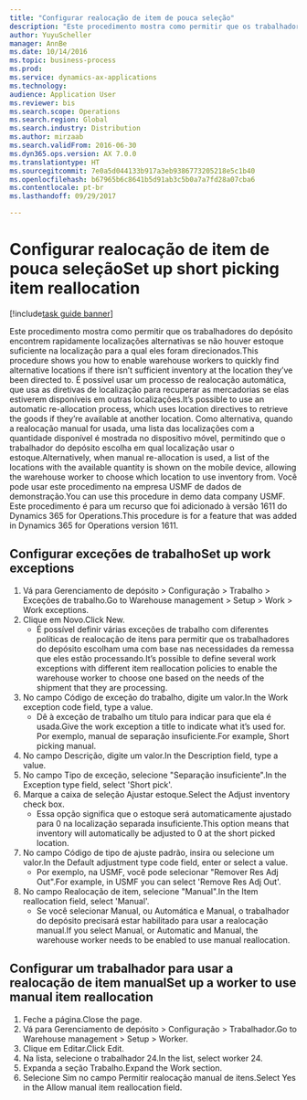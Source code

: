 ```yaml
--- 
title: "Configurar realocação de item de pouca seleção"
description: "Este procedimento mostra como permitir que os trabalhadores do depósito encontrem rapidamente localizações alternativas se não houver estoque suficiente na localização para a qual eles foram direcionados."
author: YuyuScheller
manager: AnnBe
ms.date: 10/14/2016
ms.topic: business-process
ms.prod: 
ms.service: dynamics-ax-applications
ms.technology: 
audience: Application User
ms.reviewer: bis
ms.search.scope: Operations
ms.search.region: Global
ms.search.industry: Distribution
ms.author: mirzaab
ms.search.validFrom: 2016-06-30
ms.dyn365.ops.version: AX 7.0.0
ms.translationtype: HT
ms.sourcegitcommit: 7e0a5d044133b917a3eb9386773205218e5c1b40
ms.openlocfilehash: b67965b6c8641b5d91ab3c5b0a7a7fd28a07cba6
ms.contentlocale: pt-br
ms.lasthandoff: 09/29/2017

---
```

# <a name="set-up-short-picking-item-reallocation"></a><span data-ttu-id="73c59-103">Configurar realocação de item de pouca seleção</span><span class="sxs-lookup"><span data-stu-id="73c59-103">Set up short picking item reallocation</span></span>

[!include[task guide banner](../../includes/task-guide-banner.md)]

<span data-ttu-id="73c59-104">Este procedimento mostra como permitir que os trabalhadores do depósito encontrem rapidamente localizações alternativas se não houver estoque suficiente na localização para a qual eles foram direcionados.</span><span class="sxs-lookup"><span data-stu-id="73c59-104">This procedure shows you how to enable warehouse workers to quickly find alternative locations if there isn’t sufficient inventory at the location they’ve been directed to.</span></span> <span data-ttu-id="73c59-105">É possível usar um processo de realocação automática, que usa as diretivas de localização para recuperar as mercadorias se elas estiverem disponíveis em outras localizações.</span><span class="sxs-lookup"><span data-stu-id="73c59-105">It’s possible to use an automatic re-allocation process, which uses location directives to retrieve the goods if they’re available at another location.</span></span> <span data-ttu-id="73c59-106">Como alternativa, quando a realocação manual for usada, uma lista das localizações com a quantidade disponível é mostrada no dispositivo móvel, permitindo que o trabalhador do depósito escolha em qual localização usar o estoque.</span><span class="sxs-lookup"><span data-stu-id="73c59-106">Alternatively, when manual re-allocation is used, a list of the locations with the available quantity is shown on the mobile device, allowing the warehouse worker to choose which location to use inventory from.</span></span> <span data-ttu-id="73c59-107">Você pode usar este procedimento na empresa USMF de dados de demonstração.</span><span class="sxs-lookup"><span data-stu-id="73c59-107">You can use this procedure in demo data company USMF.</span></span> <span data-ttu-id="73c59-108">Este procedimento é para um recurso que foi adicionado à versão 1611 do Dynamics 365 for Operations.</span><span class="sxs-lookup"><span data-stu-id="73c59-108">This procedure is for a feature that was added in Dynamics 365 for Operations version 1611.</span></span>


## <a name="set-up-work-exceptions"></a><span data-ttu-id="73c59-109">Configurar exceções de trabalho</span><span class="sxs-lookup"><span data-stu-id="73c59-109">Set up work exceptions</span></span>
1. <span data-ttu-id="73c59-110">Vá para Gerenciamento de depósito > Configuração > Trabalho > Exceções de trabalho.</span><span class="sxs-lookup"><span data-stu-id="73c59-110">Go to Warehouse management > Setup > Work > Work exceptions.</span></span>
2. <span data-ttu-id="73c59-111">Clique em Novo.</span><span class="sxs-lookup"><span data-stu-id="73c59-111">Click New.</span></span>
    * <span data-ttu-id="73c59-112">É possível definir várias exceções de trabalho com diferentes políticas de realocação de itens para permitir que os trabalhadores do depósito escolham uma com base nas necessidades da remessa que eles estão processando.</span><span class="sxs-lookup"><span data-stu-id="73c59-112">It’s possible to define several work exceptions with different item reallocation policies to enable the warehouse worker to choose one based on the needs of the shipment that they are processing.</span></span>  
3. <span data-ttu-id="73c59-113">No campo Código de exceção do trabalho, digite um valor.</span><span class="sxs-lookup"><span data-stu-id="73c59-113">In the Work exception code field, type a value.</span></span>
    * <span data-ttu-id="73c59-114">Dê à exceção de trabalho um título para indicar para que ela é usada.</span><span class="sxs-lookup"><span data-stu-id="73c59-114">Give the work exception a title to indicate what it’s used for.</span></span> <span data-ttu-id="73c59-115">Por exemplo, manual de separação insuficiente.</span><span class="sxs-lookup"><span data-stu-id="73c59-115">For example, Short picking manual.</span></span>  
4. <span data-ttu-id="73c59-116">No campo Descrição, digite um valor.</span><span class="sxs-lookup"><span data-stu-id="73c59-116">In the Description field, type a value.</span></span>
5. <span data-ttu-id="73c59-117">No campo Tipo de exceção, selecione "Separação insuficiente".</span><span class="sxs-lookup"><span data-stu-id="73c59-117">In the Exception type field, select 'Short pick'.</span></span>
6. <span data-ttu-id="73c59-118">Marque a caixa de seleção Ajustar estoque.</span><span class="sxs-lookup"><span data-stu-id="73c59-118">Select the Adjust inventory check box.</span></span>
    * <span data-ttu-id="73c59-119">Essa opção significa que o estoque será automaticamente ajustado para 0 na localização separada insuficiente.</span><span class="sxs-lookup"><span data-stu-id="73c59-119">This option means that inventory will automatically be adjusted to 0 at the short picked location.</span></span>  
7. <span data-ttu-id="73c59-120">No campo Código de tipo de ajuste padrão, insira ou selecione um valor.</span><span class="sxs-lookup"><span data-stu-id="73c59-120">In the Default adjustment type code field, enter or select a value.</span></span>
    * <span data-ttu-id="73c59-121">Por exemplo, na USMF, você pode selecionar "Remover Res Adj Out".</span><span class="sxs-lookup"><span data-stu-id="73c59-121">For example, in USMF you can select 'Remove Res Adj Out'.</span></span>  
8. <span data-ttu-id="73c59-122">No campo Realocação de item, selecione "Manual".</span><span class="sxs-lookup"><span data-stu-id="73c59-122">In the Item reallocation field, select 'Manual'.</span></span>
    * <span data-ttu-id="73c59-123">Se você selecionar Manual, ou Automática e Manual, o trabalhador do depósito precisará estar habilitado para usar a realocação manual.</span><span class="sxs-lookup"><span data-stu-id="73c59-123">If you select Manual, or Automatic and Manual, the warehouse worker needs to be enabled to use manual reallocation.</span></span>  

## <a name="set-up-a-worker-to-use-manual-item-reallocation"></a><span data-ttu-id="73c59-124">Configurar um trabalhador para usar a realocação de item manual</span><span class="sxs-lookup"><span data-stu-id="73c59-124">Set up a worker to use manual item reallocation</span></span>
1. <span data-ttu-id="73c59-125">Feche a página.</span><span class="sxs-lookup"><span data-stu-id="73c59-125">Close the page.</span></span>
2. <span data-ttu-id="73c59-126">Vá para Gerenciamento de depósito > Configuração > Trabalhador.</span><span class="sxs-lookup"><span data-stu-id="73c59-126">Go to Warehouse management > Setup > Worker.</span></span>
3. <span data-ttu-id="73c59-127">Clique em Editar.</span><span class="sxs-lookup"><span data-stu-id="73c59-127">Click Edit.</span></span>
4. <span data-ttu-id="73c59-128">Na lista, selecione o trabalhador 24.</span><span class="sxs-lookup"><span data-stu-id="73c59-128">In the list, select worker 24.</span></span>
5. <span data-ttu-id="73c59-129">Expanda a seção Trabalho.</span><span class="sxs-lookup"><span data-stu-id="73c59-129">Expand the Work section.</span></span>
6. <span data-ttu-id="73c59-130">Selecione Sim no campo Permitir realocação manual de itens.</span><span class="sxs-lookup"><span data-stu-id="73c59-130">Select Yes in the Allow manual item reallocation field.</span></span>


